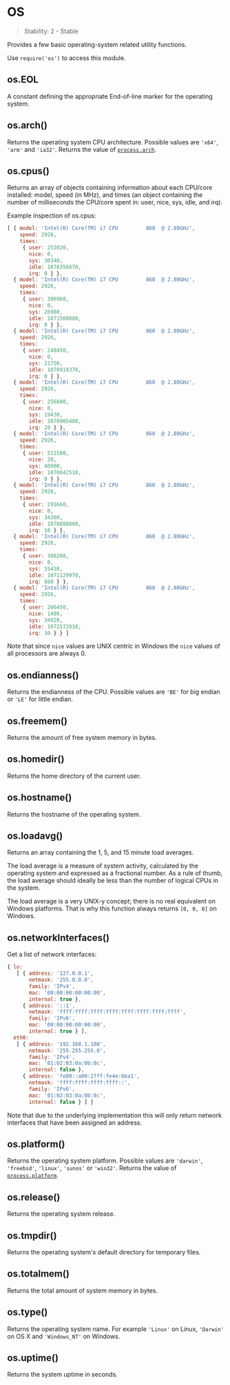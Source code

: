 # OS

> Stability: 2 - Stable

Provides a few basic operating-system related utility functions.

Use `require('os')` to access this module.

## os.EOL
<!-- YAML
added: v0.7.8
-->

A constant defining the appropriate End-of-line marker for the operating
system.

## os.arch()
<!-- YAML
added: v0.5.0
-->

Returns the operating system CPU architecture. Possible values are `'x64'`,
`'arm'` and `'ia32'`. Returns the value of [`process.arch`][].

## os.cpus()
<!-- YAML
added: v0.3.3
-->

Returns an array of objects containing information about each CPU/core
installed: model, speed (in MHz), and times (an object containing the number of
milliseconds the CPU/core spent in: user, nice, sys, idle, and irq).

Example inspection of os.cpus:

```js
[ { model: 'Intel(R) Core(TM) i7 CPU         860  @ 2.80GHz',
    speed: 2926,
    times:
     { user: 252020,
       nice: 0,
       sys: 30340,
       idle: 1070356870,
       irq: 0 } },
  { model: 'Intel(R) Core(TM) i7 CPU         860  @ 2.80GHz',
    speed: 2926,
    times:
     { user: 306960,
       nice: 0,
       sys: 26980,
       idle: 1071569080,
       irq: 0 } },
  { model: 'Intel(R) Core(TM) i7 CPU         860  @ 2.80GHz',
    speed: 2926,
    times:
     { user: 248450,
       nice: 0,
       sys: 21750,
       idle: 1070919370,
       irq: 0 } },
  { model: 'Intel(R) Core(TM) i7 CPU         860  @ 2.80GHz',
    speed: 2926,
    times:
     { user: 256880,
       nice: 0,
       sys: 19430,
       idle: 1070905480,
       irq: 20 } },
  { model: 'Intel(R) Core(TM) i7 CPU         860  @ 2.80GHz',
    speed: 2926,
    times:
     { user: 511580,
       nice: 20,
       sys: 40900,
       idle: 1070842510,
       irq: 0 } },
  { model: 'Intel(R) Core(TM) i7 CPU         860  @ 2.80GHz',
    speed: 2926,
    times:
     { user: 291660,
       nice: 0,
       sys: 34360,
       idle: 1070888000,
       irq: 10 } },
  { model: 'Intel(R) Core(TM) i7 CPU         860  @ 2.80GHz',
    speed: 2926,
    times:
     { user: 308260,
       nice: 0,
       sys: 55410,
       idle: 1071129970,
       irq: 880 } },
  { model: 'Intel(R) Core(TM) i7 CPU         860  @ 2.80GHz',
    speed: 2926,
    times:
     { user: 266450,
       nice: 1480,
       sys: 34920,
       idle: 1072572010,
       irq: 30 } } ]
```

Note that since `nice` values are UNIX centric in Windows the `nice` values of
all processors are always 0.

## os.endianness()
<!-- YAML
added: v0.9.4
-->

Returns the endianness of the CPU. Possible values are `'BE'` for big endian
or `'LE'` for little endian.

## os.freemem()
<!-- YAML
added: v0.3.3
-->

Returns the amount of free system memory in bytes.

## os.homedir()
<!-- YAML
added: v2.3.0
-->

Returns the home directory of the current user.

## os.hostname()
<!-- YAML
added: v0.3.3
-->

Returns the hostname of the operating system.

## os.loadavg()
<!-- YAML
added: v0.3.3
-->

Returns an array containing the 1, 5, and 15 minute load averages.

The load average is a measure of system activity, calculated by the operating
system and expressed as a fractional number.  As a rule of thumb, the load
average should ideally be less than the number of logical CPUs in the system.

The load average is a very UNIX-y concept; there is no real equivalent on
Windows platforms.  That is why this function always returns `[0, 0, 0]` on
Windows.

## os.networkInterfaces()
<!-- YAML
added: v0.6.0
-->

Get a list of network interfaces:

```js
{ lo:
   [ { address: '127.0.0.1',
       netmask: '255.0.0.0',
       family: 'IPv4',
       mac: '00:00:00:00:00:00',
       internal: true },
     { address: '::1',
       netmask: 'ffff:ffff:ffff:ffff:ffff:ffff:ffff:ffff',
       family: 'IPv6',
       mac: '00:00:00:00:00:00',
       internal: true } ],
  eth0:
   [ { address: '192.168.1.108',
       netmask: '255.255.255.0',
       family: 'IPv4',
       mac: '01:02:03:0a:0b:0c',
       internal: false },
     { address: 'fe80::a00:27ff:fe4e:66a1',
       netmask: 'ffff:ffff:ffff:ffff::',
       family: 'IPv6',
       mac: '01:02:03:0a:0b:0c',
       internal: false } ] }
```

Note that due to the underlying implementation this will only return network
interfaces that have been assigned an address.

## os.platform()
<!-- YAML
added: v0.5.0
-->

Returns the operating system platform. Possible values are `'darwin'`,
`'freebsd'`, `'linux'`, `'sunos'` or `'win32'`. Returns the value of
[`process.platform`][].

## os.release()
<!-- YAML
added: v0.3.3
-->

Returns the operating system release.

## os.tmpdir()
<!-- YAML
added: v0.9.9
-->

Returns the operating system's default directory for temporary files.

## os.totalmem()
<!-- YAML
added: v0.3.3
-->

Returns the total amount of system memory in bytes.

## os.type()
<!-- YAML
added: v0.3.3
-->

Returns the operating system name. For example `'Linux'` on Linux, `'Darwin'`
on OS X and `'Windows_NT'` on Windows.

## os.uptime()
<!-- YAML
added: v0.3.3
-->

Returns the system uptime in seconds.

[`process.arch`]: process.html#process_process_arch
[`process.platform`]: process.html#process_process_platform
